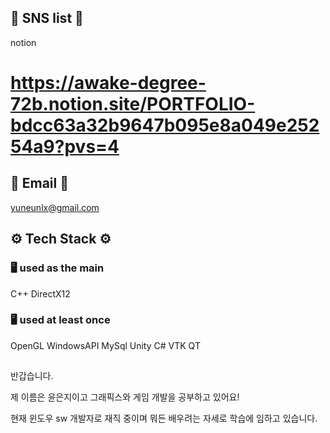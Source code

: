 ## 📌 SNS list 📌
notion 
# https://awake-degree-72b.notion.site/PORTFOLIO-bdcc63a32b9647b095e8a049e25254a9?pvs=4


## 📌 Email 📌
yuneunlx@gmail.com



## ⚙️ Tech Stack ⚙️
### 🖥️ used as the main
C++ DirectX12 

### 🖥️ used at least once
OpenGL WindowsAPI MySql Unity C# VTK QT


##
반갑습니다.

제 이름은 윤은지이고 그래픽스와 게임 개발을 공부하고 있어요!

현재 윈도우 sw 개발자로 재직 중이며 뭐든 배우려는 자세로 학습에 임하고 있습니다.



